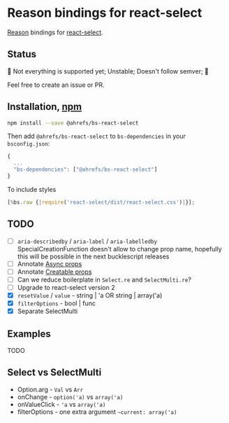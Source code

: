 # Reason bindings for react-select

[Reason](https://reasonml.github.io/) bindings for [react-select](https://github.com/JedWatson/react-select/tree/v1.x).

## Status

🚧 Not everything is supported yet; Unstable; Doesn't follow semver; 🚧

Feel free to create an issue or PR.

## Installation, [npm](https://www.npmjs.com/package/@ahrefs/bs-react-select)

```sh
npm install --save @ahrefs/bs-react-select
```

Then add `@ahrefs/bs-react-select` to `bs-dependencies` in your `bsconfig.json`:

```js
{
  ...
  "bs-dependencies": ["@ahrefs/bs-react-select"]
}
```

To include styles

```js
[%bs.raw {|require('react-select/dist/react-select.css')|}];
```

## TODO

* [ ] `aria-describedby` / `aria-label` / `aria-labelledby` SpecialCreationFunction doesn't allow to change prop name, hopefully this will be possible in the next bucklescript releases
* [ ] Annotate [Async props](https://github.com/JedWatson/react-select/tree/v1.x#async-options)
* [ ] Annotate [Creatable props](https://github.com/JedWatson/react-select/tree/v1.x#creatable-properties)
* [ ] Can we reduce boilerplate in `Select.re` and `SelectMulti.re`?
* [ ] Upgrade to react-select version 2
* [x] `resetValue` / `value` - string | 'a OR string | array('a)
* [x] `filterOptions` - bool | func
* [x] Separate SelectMulti

## Examples

TODO

## Select vs SelectMulti

* Option.arg - `Val` vs `Arr`
* onChange - `option('a)` vs `array('a)`
* onValueClick - `'a` vs `array('a)`
* filterOptions - one extra argument `~current: array('a)`
